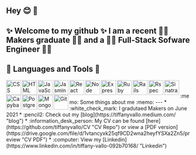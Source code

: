 ## Hey :blush: 👋

✨ Welcome to my github ✨
I am a recent :woman_student: Makers graduate :woman_student: and a :woman_technologist: Full-Stack Sofware Engineer :woman_technologist:
---

:crystal_ball: Languages and Tools :crystal_ball:
---
<img align="left" alt="CSS" width="40px" src="https://upload.wikimedia.org/wikipedia/commons/thumb/d/d5/CSS3_logo_and_wordmark.svg/1200px-CSS3_logo_and_wordmark.svg.png" />
<img align="left" alt="HTML" width="40px" src="https://upload.wikimedia.org/wikipedia/commons/thumb/6/61/HTML5_logo_and_wordmark.svg/1200px-HTML5_logo_and_wordmark.svg.png" />
<img align="left" alt="JavaScript" width="40px" src="https://1000logos.net/wp-content/uploads/2020/09/JavaScript-Logo.png" />
<img align="left" alt="Jasmine" width="40px" src="https://upload.wikimedia.org/wikipedia/en/thumb/2/22/Logo_jasmine.svg/1200px-Logo_jasmine.svg.png" />
<img align="left" alt="React" width="40px" src="https://upload.wikimedia.org/wikipedia/commons/thumb/a/a7/React-icon.svg/2560px-React-icon.svg.png" />
<img align="left" alt="Node" width="40px" src="https://www.paceit.co.uk/wp-content/uploads/2019/08/node-js-logo.jpg" />
<img align="left" alt="Express" width="40px" src="https://w7.pngwing.com/pngs/846/87/png-transparent-mean-solution-stack-express-js-node-js-javascript-github-text-trademark-logo.png" />
<img align="left" alt="Ruby" width="40px" src="https://upload.wikimedia.org/wikipedia/commons/thumb/7/73/Ruby_logo.svg/1024px-Ruby_logo.svg.png" />
<img align="left" alt="Rails" width="40px" src="https://upload.wikimedia.org/wikipedia/commons/1/16/Ruby_on_Rails-logo.png" />
<img align="left" alt="Rspec" width="40px" src="https://rspec.info/images/logo_ogp.png" />
<img align="left" alt="Sinatra" width="40px" src="https://cdn.worldvectorlogo.com/logos/sinatra.svg" />
<img align="left" alt="Capybara" width="40px" src="https://www.mailslurp.com/assets/brands/capybara.png" />
<img align="left" alt="PostgreSQL" width="40px" src="https://upload.wikimedia.org/wikipedia/commons/thumb/2/29/Postgresql_elephant.svg/1200px-Postgresql_elephant.svg.png" />
<img align="left" alt="MongoDB" width="40px" src="https://www.bloorresearch.com/wp-content/uploads/2013/03/MONGO-DB-logo-300x470--x.png" />
<img align="left" alt="Git" width="40px" src="https://git-scm.com/images/logos/downloads/Git-Icon-1788C.png" />
<br />
<br />
:memo: Some things about me :memo:
---
* :white_check_mark:   I gradutaed Makers on June 2021
* :pencil2:  Check out my [blog](https://tiffanyvallo.medium.com/ "blog")
* :information_desk_person:  My CV can be found [here](https://github.com/tiffanyvallo/CV "CV Repo") or view a [PDF version](https://drive.google.com/file/d/1vtancyxk25qf9CD2wna2heyfYSXa2Zn5/preview "CV PDF")
* :computer:  View my [Linkedin](https://www.linkedin.com/in/tiffany-vallo-092b70168/ "Linkedin")



<!--
**tiffanyvallo/tiffanyvallo** is a ✨ _special_ ✨ repository because its `README.md` (this file) appears on your GitHub profile.

Here are some ideas to get you started:

- 🔭 I’m currently working on ...
- 🌱 I’m currently learning ...
- 👯 I’m looking to collaborate on ...
- 🤔 I’m looking for help with ...
- 💬 Ask me about ...
- 📫 How to reach me: ...
- 😄 Pronouns: ...
- ⚡ Fun fact: ...
-->
